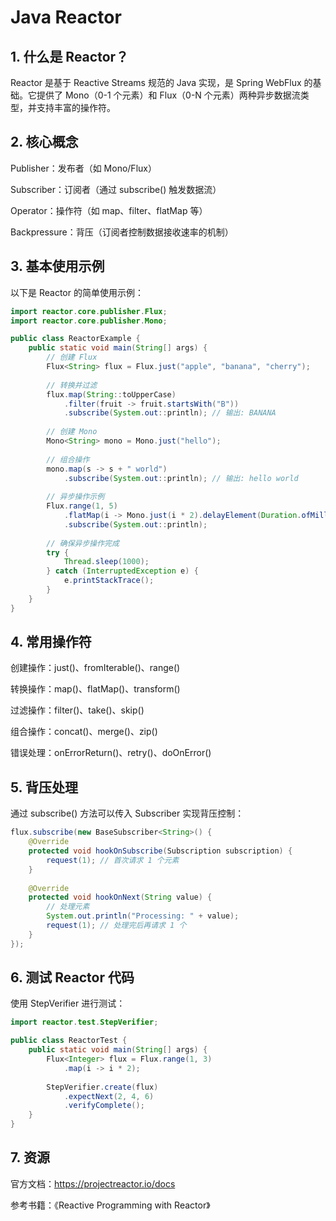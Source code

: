 # Java Reactor

## 1. 什么是 Reactor？

Reactor 是基于 Reactive Streams 规范的 Java 实现，是 Spring WebFlux 的基础。它提供了 Mono（0-1 个元素）和 Flux（0-N 个元素）两种异步数据流类型，并支持丰富的操作符。

## 2. 核心概念

Publisher：发布者（如 Mono/Flux）

Subscriber：订阅者（通过 subscribe() 触发数据流）

Operator：操作符（如 map、filter、flatMap 等）

Backpressure：背压（订阅者控制数据接收速率的机制）


## 3. 基本使用示例

以下是 Reactor 的简单使用示例：

```java
import reactor.core.publisher.Flux;
import reactor.core.publisher.Mono;

public class ReactorExample {
    public static void main(String[] args) {
        // 创建 Flux
        Flux<String> flux = Flux.just("apple", "banana", "cherry");
        
        // 转换并过滤
        flux.map(String::toUpperCase)
            .filter(fruit -> fruit.startsWith("B"))
            .subscribe(System.out::println); // 输出: BANANA
        
        // 创建 Mono
        Mono<String> mono = Mono.just("hello");
        
        // 组合操作
        mono.map(s -> s + " world")
            .subscribe(System.out::println); // 输出: hello world
        
        // 异步操作示例
        Flux.range(1, 5)
            .flatMap(i -> Mono.just(i * 2).delayElement(Duration.ofMillis(100)))
            .subscribe(System.out::println);
        
        // 确保异步操作完成
        try {
            Thread.sleep(1000);
        } catch (InterruptedException e) {
            e.printStackTrace();
        }
    }
}
```

## 4. 常用操作符

创建操作：just()、fromIterable()、range()

转换操作：map()、flatMap()、transform()

过滤操作：filter()、take()、skip()

组合操作：concat()、merge()、zip()

错误处理：onErrorReturn()、retry()、doOnError()

## 5. 背压处理

通过 subscribe() 方法可以传入 Subscriber 实现背压控制：

```java
flux.subscribe(new BaseSubscriber<String>() {
    @Override
    protected void hookOnSubscribe(Subscription subscription) {
        request(1); // 首次请求 1 个元素
    }
    
    @Override
    protected void hookOnNext(String value) {
        // 处理元素
        System.out.println("Processing: " + value);
        request(1); // 处理完后再请求 1 个
    }
});
```

## 6. 测试 Reactor 代码
使用 StepVerifier 进行测试：

```java
import reactor.test.StepVerifier;

public class ReactorTest {
    public static void main(String[] args) {
        Flux<Integer> flux = Flux.range(1, 3)
            .map(i -> i * 2);
        
        StepVerifier.create(flux)
            .expectNext(2, 4, 6)
            .verifyComplete();
    }
}
```

## 7. 资源

官方文档：https://projectreactor.io/docs

参考书籍：《Reactive Programming with Reactor》
